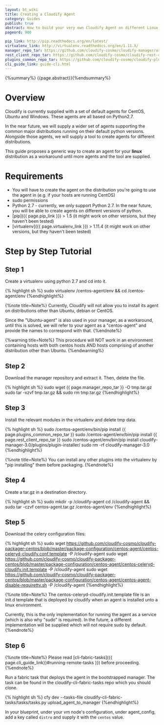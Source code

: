 ```yaml
---
layout: bt_wiki
title: Creating a Cloudify Agent
category: Guides
publish: true
abstract: How to build your very own Cloudify Agent on different Linux distributions
pageord: 900

pip_link: http://pip.readthedocs.org/en/latest/
virtualenv_link: http://virtualenv.readthedocs.org/en/1.11.X/
manager_repo_tar: https://github.com/cloudify-cosmo/cloudify-manager/archive/3.0.tar.gz
rest_client_repo_tar: https://github.com/cloudify-cosmo/cloudify-rest-client/archive/3.0.tar.gz
plugins_common_repo_tar: https://github.com/cloudify-cosmo/cloudify-plugins-common/archive/3.0.tar.gz
cli_guide_link: guide-cli.html
---
```

{%summary%} {{page.abstract}}{%endsummary%}

# Overview

Cloudify is currently supplied with a set of default agents for CentOS, Ubuntu and Windows. These agents are all based on Python2.7.

In the near future, we will supply a wider set of agents supporting the common major distributions running on their default python versions.
Alongside those agents, we will supply a tool to create agents for different distributions.

This guide proposes a generic way to create an agent for your **linux** distribution as a workaround until more agents and the tool are supplied.

# Requirements

- You will have to create the agent on the distribution you're going to use the agent in (e.g. if your hosts are running CentOS)
- sudo permissions
- Python 2.7 - currently, we only support Python 2.7. In the near future, you will be able to create agents on different versions of python.
- [pip]({{ page.pip_link }}) > 1.5 (it might work on other versions, but they haven't been tested)
- [virtualenv]({{ page.virtualenv_link }}) > 1.11.4 (it might work on other versions, but they haven't been tested)

# Step by Step Tutorial

## Step 1

Create a virtualenv using python 2.7 and cd into it.

{% highlight sh %}
sudo virtualenv /centos-agent/env && cd /centos-agent/env
{%endhighlight%}

{%note title=Note%}
Currently, Cloudify will not allow you to install its agent on distributions other than Ubuntu, debian or CentOS.

Since the "Ubuntu-agent" is also used in your manager, as a workaround, until this is solved, we will refer to your agent as a "centos-agent" and provide the names to correspond with that.
{%endnote%}

{%warning title=Note%}
This procedure will NOT work in an environment containing hosts with both centos hosts AND hosts comprising of another distribution other than Ubuntu.
{%endwarning%}

## Step 2

Download the manager repository and extract it. Then, delete the file.

{% highlight sh %}
sudo wget {{ page.manager_repo_tar }} -O tmp.tar.gz
sudo tar -xzvf tmp.tar.gz && sudo rm tmp.tar.gz
{%endhighlight%}

## Step 3

Install the relevant modules in the virtualenv and delete tmp data.

{% highlight sh %}
sudo /centos-agent/env/bin/pip install {{ page.plugins_common_repo_tar }}
sudo /centos-agent/env/bin/pip install {{ page.rest_client_repo_tar }}
sudo /centos-agent/env/bin/pip install cloudify-manager-3.0/plugins/plugin-installer/
sudo rm -rf cloudify-manager-3.0
{%endhighlight%}

{%note title=Note%}
You can install any other plugins into the virtualenv by "pip installing" them before packaging.
{%endnote%}

## Step 4

Create a tar.gz in a destination directory.

{% highlight sh %}
sudo mkdir -p /cloudify-agent
cd /cloudify-agent && sudo tar -czvf centos-agent.tar.gz /centos-agent/env
{%endhighlight%}

## Step 5

Download the celery configuration files:

{% highlight sh %}
sudo wget https://github.com/cloudify-cosmo/cloudify-packager-centos/blob/master/package-configuration/centos-agent/centos-celeryd-cloudify.conf.template -P /cloudify-agent
sudo wget https://github.com/cloudify-cosmo/cloudify-packager-centos/blob/master/package-configuration/centos-agent/centos-celeryd-cloudify.init.template -P /cloudify-agent
sudo wget https://github.com/cloudify-cosmo/cloudify-packager-centos/blob/master/package-configuration/centos-agent/centos-agent-disable-requiretty.sh -P /cloudify-agent
{%endhighlight%}

{%note title=Note%}
The centos-celeryd-cloudify.init.template file is an init.d template that is deployed by cloudify when an agent is installed unto a linux environment.

Currently, this is the only implementation for running the agent as a service (which is also why "sudo" is required). In the future, a different implementation will be supplied which will not require sudo by default.
{%endnote%}

## Step 6

{%note title=Note%}
Please read [cli-fabric-tasks]({{ page.cli_guide_link}}#running-remote-tasks }}) before proceeding.
{%endnote%}

Run a fabric task that deploys the agent in the bootstrapped manager.
The task can be found in the cloudify-cli-fabric-tasks repo which you should clone.

{% highlight sh %}
cfy dev --tasks-file cloudify-cli-fabric-tasks/tasks/tasks.py upload_agent_to_manager
{%endhighlight%}

In your blueprint, under your vm node's configuration, under agent_config, add a key called `distro` and supply it with the `centos` value.